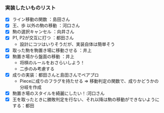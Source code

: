 ### 実装したいものリスト
- [x] ライン移動の関数 ：島田さん
- [x] 王、歩 以外の駒の移動 ：河口さん
- [x] 駒の選択キャンセル ：向井さん
- [x] P1, P2が交互に打つ ：都田さん
  - 設計にコツはいりそうだが、実装自体は簡単そう
- [x] 取った駒を駒置き場に移動させる ：井上
- [x] 駒置き場から盤面の移動 ：井上
  - 将棋のルールをおさらいしよう！
  - 二歩のみ考慮する
- [x] 成りの実装：都田さんと島田さんでペアプロ
  - Pieceに成りのフラグを持たせる ⇒ 移動判定の関数で、成りかどうかの分岐を作成
- [x] 駒置き場のスタイルを綺麗にしたい！:河口さん
- [x] 王を取ったときに勝敗判定を行ない、それ以降は駒の移動ができないようにする：都田
